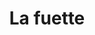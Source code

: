 ---
title: "La fuette"
url: /montigny-le-bretonneux/la-fuette-place-etienne-marcel/
shop: boulangerie
---